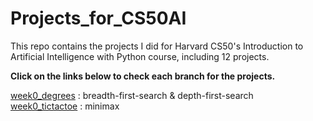 # Projects_for_CS50AI  
This repo contains the projects I did for Harvard CS50's Introduction to Artificial Intelligence with Python course, including 12 projects.   
  
**Click on the links below to check each branch for the projects.**  
  
[week0_degrees](https://github.com/KingJJ676/Projects_for_CS50AI/tree/week0_degrees) : breadth-first-search & depth-first-search  
[week0_tictactoe](https://github.com/KingJJ676/Projects_for_CS50AI/tree/week0_tictactoe) : minimax  
